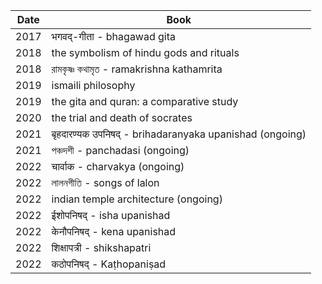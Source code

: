 | Date  | Book |
| ------------- | ------------- |
| 2017  | भगवद्-गीता - bhagawad gita  |
| 2018  | the symbolism of hindu gods and rituals| 
| 2018  | রামকৃষ্ণ কথামৃত - ramakrishna kathamrita |
| 2019  | ismaili philosophy |
| 2019  | the gita and quran: a comparative study
| 2020  | the trial and death of socrates |
| 2021  | बृहदारण्यक उपनिषद् - brihadaranyaka upanishad (ongoing) |
| 2021  | পঞ্চদশী - panchadasi (ongoing) |
| 2022  | चार्वाक - charvakya (ongoing) |
| 2022  | লালনগীতি - songs of lalon |
| 2022  | indian temple architecture (ongoing) |
| 2022  | ईशोपनिषद् - isha upanishad |
| 2022  | केनौपनिषद् - kena upanishad |
| 2022  | शिक्षापत्री - shikshapatri | 
| 2022  | कठोपनिषद् - Kaṭhopaniṣad |
